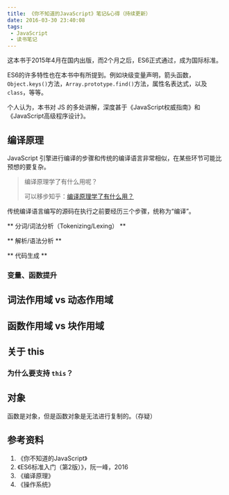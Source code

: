 ```yaml
---
title: 《你不知道的JavaScript》笔记&心得（持续更新）
date: 2016-03-30 23:40:08
tags: 
 - JavaScript
 - 读书笔记
---
```


这本书于2015年4月在国内出版，而2个月之后，ES6正式通过，成为国际标准。

ES6的许多特性也在本书中有所提到。例如块级变量声明，箭头函数，`Object.keys()`方法，`Array.prototype.find()`方法，属性名表达式，以及 `class`，等等。

个人认为，本书对 JS 的多处讲解，深度甚于《JavaScript权威指南》和《JavaScript高级程序设计》。

<!-- more -->

## 编译原理

JavaScript 引擎进行编译的步骤和传统的编译语言非常相似，在某些环节可能比预想的要复杂。

> 编译原理学了有什么用呢？
>
> 可以移步知乎：[编译原理学了有什么用？](https://www.zhihu.com/question/21755487)

传统编译语言编写的源码在执行之前要经历三个步骤，统称为“编译”。

** 分词/词法分析（Tokenizing/Lexing） **

** 解析/语法分析 **

** 代码生成 **

### 变量、函数提升


## 词法作用域 vs 动态作用域


## 函数作用域 vs 块作用域


## 关于 this

### 为什么要支持 `this`？

## 对象

函数是对象，但是函数对象是无法进行复制的。（存疑）


## 参考资料

1. 《你不知道的JavaScript》
2. 《ES6标准入门（第2版）》，阮一峰，2016
3. 《编译原理》
4. 《操作系统》
